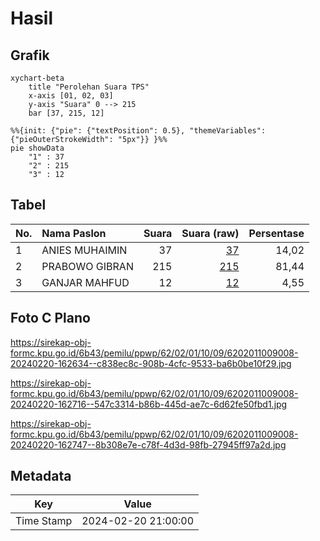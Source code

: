 # Hasil

## Grafik

```mermaid
xychart-beta
    title "Perolehan Suara TPS"
    x-axis [01, 02, 03]
    y-axis "Suara" 0 --> 215
    bar [37, 215, 12]
```

```mermaid
%%{init: {"pie": {"textPosition": 0.5}, "themeVariables": {"pieOuterStrokeWidth": "5px"}} }%%
pie showData
    "1" : 37
    "2" : 215
    "3" : 12
```

## Tabel

| No. | Nama Paslon    | Suara | Suara (raw) | Persentase |
|:--- |:-------------- | -----:| -----------:| ----------:|
| 1   | ANIES MUHAIMIN | 37    | [37][p-1]   | 14,02      |
| 2   | PRABOWO GIBRAN | 215   | [215][p-2]  | 81,44      |
| 3   | GANJAR MAHFUD  | 12    | [12][p-3]   | 4,55       |


[p-1]: https://github.com/gigit-pemilu/pemilu-2024-62-kalimantan-tengah/blob/main/pilpres/hitung-suara/sub/62-kalimantan-tengah/sub/02-kotawaringin-timur/sub/01-kota-besi/sub/1009-kota-besi-hulu/sub/008-tps/sub/paslon-1.txt
[p-2]: https://github.com/gigit-pemilu/pemilu-2024-62-kalimantan-tengah/blob/main/pilpres/hitung-suara/sub/62-kalimantan-tengah/sub/02-kotawaringin-timur/sub/01-kota-besi/sub/1009-kota-besi-hulu/sub/008-tps/sub/paslon-2.txt
[p-3]: https://github.com/gigit-pemilu/pemilu-2024-62-kalimantan-tengah/blob/main/pilpres/hitung-suara/sub/62-kalimantan-tengah/sub/02-kotawaringin-timur/sub/01-kota-besi/sub/1009-kota-besi-hulu/sub/008-tps/sub/paslon-3.txt

## Foto C Plano

https://sirekap-obj-formc.kpu.go.id/6b43/pemilu/ppwp/62/02/01/10/09/6202011009008-20240220-162634--c838ec8c-908b-4cfc-9533-ba6b0be10f29.jpg

https://sirekap-obj-formc.kpu.go.id/6b43/pemilu/ppwp/62/02/01/10/09/6202011009008-20240220-162716--547c3314-b86b-445d-ae7c-6d62fe50fbd1.jpg

https://sirekap-obj-formc.kpu.go.id/6b43/pemilu/ppwp/62/02/01/10/09/6202011009008-20240220-162747--8b308e7e-c78f-4d3d-98fb-27945ff97a2d.jpg


## Metadata

| Key        | Value               |
| ---------- | ------------------- |
| Time Stamp | 2024-02-20 21:00:00 |



